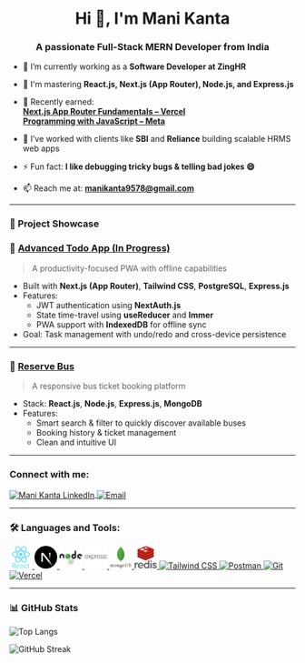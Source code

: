 <h1 align="center">Hi 👋, I'm Mani Kanta</h1>
<h3 align="center">A passionate Full-Stack MERN Developer from India</h3>

- 🌱 I’m currently working as a **Software Developer at ZingHR**

- 🧠 I'm mastering **React.js, Next.js (App Router), Node.js, and Express.js**

- 📜 Recently earned:  
  **[Next.js App Router Fundamentals – Vercel](https://nextjs.org/learn/certificate?course=dashboard-app&user=75494&certId=dashboard-app-75494-1751193216445)**  
  **[Programming with JavaScript – Meta](https://coursera.org/verify/Q7786RZ6UCAL)**

- 💼 I’ve worked with clients like **SBI** and **Reliance** building scalable HRMS web apps

- ⚡ Fun fact: **I like debugging tricky bugs & telling bad jokes 😄**

- 📫 Reach me at: **manikanta9578@gmail.com**

---

<h3 align="left">📌 Project Showcase</h3>

### 🚀 [Advanced Todo App (In Progress)]([https://github.com/ManiKanta9578](https://advanced-todo-app-ebon.vercel.app/))
> A productivity-focused PWA with offline capabilities

- Built with **Next.js (App Router)**, **Tailwind CSS**, **PostgreSQL**, **Express.js**
- Features:
  - JWT authentication using **NextAuth.js**
  - State time-travel using **useReducer** and **Immer**
  - PWA support with **IndexedDB** for offline sync
- Goal: Task management with undo/redo and cross-device persistence

---

### 🚌 [Reserve Bus](https://github.com/ManiKanta9578)
> A responsive bus ticket booking platform

- Stack: **React.js**, **Node.js**, **Express.js**, **MongoDB**
- Features:
  - Smart search & filter to quickly discover available buses
  - Booking history & ticket management
  - Clean and intuitive UI

---

<h3 align="left">Connect with me:</h3>
<p align="left">
  <a href="https://www.linkedin.com/in/mani-kanta-kotni" target="blank">
    <img align="center" src="https://raw.githubusercontent.com/rahuldkjain/github-profile-readme-generator/master/src/images/icons/Social/linked-in-alt.svg" alt="Mani Kanta LinkedIn" height="30" width="40" />
  </a>
  <a href="mailto:manikanta9578@gmail.com" target="blank">
    <img align="center" src="https://www.google.com/url?sa=i&url=https%3A%2F%2Fen.wikipedia.org%2Fwiki%2FHistory_of_Gmail&psig=AOvVaw1kFLdzpGDJ4B9RYDulHQlB&ust=1752404176745000&source=images&cd=vfe&opi=89978449&ved=0CBQQjRxqFwoTCKCIlLiUt44DFQAAAAAdAAAAABAE" alt="Email" height="30" width="40"/>
  </a>
</p>

---

<h3 align="left">🛠️ Languages and Tools:</h3>
<p align="left">
  <a href="https://reactjs.org/" target="_blank" rel="noreferrer"> <img src="https://raw.githubusercontent.com/devicons/devicon/master/icons/react/react-original-wordmark.svg" alt="React" width="40" height="40"/> </a>
  <a href="https://nextjs.org/" target="_blank" rel="noreferrer"> <img src="https://raw.githubusercontent.com/devicons/devicon/master/icons/nextjs/nextjs-original.svg" alt="Next.js" width="40" height="40"/> </a>
  <a href="https://nodejs.org" target="_blank" rel="noreferrer"> <img src="https://raw.githubusercontent.com/devicons/devicon/master/icons/nodejs/nodejs-original-wordmark.svg" alt="Node.js" width="40" height="40"/> </a>
  <a href="https://expressjs.com" target="_blank" rel="noreferrer"> <img src="https://raw.githubusercontent.com/devicons/devicon/master/icons/express/express-original-wordmark.svg" alt="Express.js" width="40" height="40"/> </a>
  <a href="https://www.mongodb.com/" target="_blank" rel="noreferrer"> <img src="https://raw.githubusercontent.com/devicons/devicon/master/icons/mongodb/mongodb-original-wordmark.svg" alt="MongoDB" width="40" height="40"/> </a>
  <a href="https://redis.io/" target="_blank" rel="noreferrer"> <img src="https://raw.githubusercontent.com/devicons/devicon/master/icons/redis/redis-original-wordmark.svg" alt="Redis" width="40" height="40"/> </a>
  <a href="https://tailwindcss.com/" target="_blank" rel="noreferrer"> <img src="https://www.vectorlogo.zone/logos/tailwindcss/tailwindcss-icon.svg" alt="Tailwind CSS" width="40" height="40"/> </a>
  <a href="https://www.postman.com/" target="_blank" rel="noreferrer"> <img src="https://www.vectorlogo.zone/logos/getpostman/getpostman-icon.svg" alt="Postman" width="40" height="40"/> </a>
  <a href="https://git-scm.com/" target="_blank" rel="noreferrer"> <img src="https://www.vectorlogo.zone/logos/git-scm/git-scm-icon.svg" alt="Git" width="40" height="40"/> </a>
  <a href="https://vercel.com/" target="_blank" rel="noreferrer"> <img src="https://www.svgrepo.com/show/327408/logo-vercel.svg" alt="Vercel" width="40" height="40"/> </a>
</p>

---

<h3 align="left">📊 GitHub Stats</h3>
<p align="left">
  <img src="https://github-readme-stats.vercel.app/api/top-langs?username=manikanta9578&show_icons=true&locale=en&layout=compact" alt="Top Langs" />
</p>

<p align="left">
  <img src="https://github-readme-streak-stats.herokuapp.com/?user=manikanta9578" alt="GitHub Streak" />
</p>
